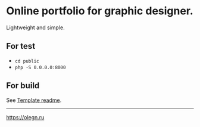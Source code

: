 # Online portfolio for graphic designer.

Lightweight and simple.

For test
---
- ```cd public```
- ```php -S 0.0.0.0:8000```

For build
---
See [Template readme](https://github.com/oinovikov/fe__template/blob/master/README.md).

***
https://olegn.ru
